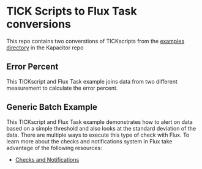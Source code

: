# TICK Scripts to Flux Task conversions
This repo contains two converstions of TICKscripts from the [examples directory](https://github.com/influxdata/kapacitor/tree/master/examples) in the Kapacitor repo

## Error Percent 
This TICKscript and Flux Task example joins data from two different measurement to calculate the error percent. 

## Generic Batch Example 
This TICKscript and Flux Task example demonstrates how to alert on data based on a simple threshold and also looks at the standard deviation of the data. 
There are multiple ways to execute this type of check with Flux. 
To learn more about the checks and notifications system in Flux take advantage of the following resources:
- [Checks and Notifications](https://awesome.influxdata.com/docs/part-3/checks-and-notifications/)

